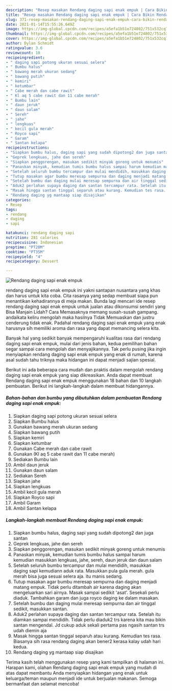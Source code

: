 ```yaml
---
description: "Resep masakan Rendang daging sapi enak empuk | Cara Bikin Rendang daging sapi enak empuk Yang Paling Enak"
title: "Resep masakan Rendang daging sapi enak empuk | Cara Bikin Rendang daging sapi enak empuk Yang Paling Enak"
slug: 371-resep-masakan-rendang-daging-sapi-enak-empuk-cara-bikin-rendang-daging-sapi-enak-empuk-yang-paling-enak
date: 2021-01-14T15:55:26.649Z
image: https://img-global.cpcdn.com/recipes/a5efa1b51e724802/751x532cq70/rendang-daging-sapi-enak-empuk-foto-resep-utama.jpg
thumbnail: https://img-global.cpcdn.com/recipes/a5efa1b51e724802/751x532cq70/rendang-daging-sapi-enak-empuk-foto-resep-utama.jpg
cover: https://img-global.cpcdn.com/recipes/a5efa1b51e724802/751x532cq70/rendang-daging-sapi-enak-empuk-foto-resep-utama.jpg
author: Dylan Schmidt
ratingvalue: 3.6
reviewcount: 10
recipeingredient:
- " daging sapi potong ukuran sesuai selera"
- " Bumbu halus"
- " bawang merah ukuran sedang"
- " bawang putih"
- " kemiri"
- " ketumbar"
- " Cabe merah dan cabe rawit"
- " Kl aq 5 cabe rawit dan 11 cabe merah"
- " Bumbu lain"
- " daun jeruk"
- " daun salam"
- " Sereh"
- " jahe"
- " lengkuas"
- " kecil gula merah"
- " Royco sapi"
- " Garam"
- " Santan kelapa"
recipeinstructions:
- "Siapkan bumbu halus, daging sapi yang sudah dipotong2 dan juga santan"
- "Geprek lengkuas, jahe dan sereh"
- "Siapkan penggorengan, masukan sedikit minyak goreng untuk menumis"
- "Panaskan minyak, kemudian tumis bumbu halus sampai harum kemudian masukkan lengkuas, jahe, sereh, daun jeruk dan daun salam"
- "Setelah seluruh bumbu tercampur dan mulai mendidih, masukkan daging sapi kemudiann aduk rata. Masukkan pula gula merah. gula merah bisa juga sesuai selera aja. itu manis sedang."
- "Tutup masakan agar bumbu meresap sempurna dan daging menjadi matang empuk. Tidak perlu ditambah air karena daging akan mengeluarkan sari airnya. Masak sampai sedikit &#39;asat&#39;. Sesekali perlu diaduk. Tambahkan garam dan juga royco daging ke dalam masakan."
- "Setelah bumbu dan daging mulai meresap sempurna dan air tinggal sedikit, masukkan santan."
- "Aduk2 perlahan supaya daging dan santan tercampur rata. Setelah itu diamkan sampai mendidih. Tidak perlu diaduk2 trs karena kita mau bikin santan mengendal. Jd cukup aduk sekali pertama pas ngasih santan trs udah diemin aja"
- "Masak hingga santan tinggal separuh atau kurang. Kemudian tes rasa. Biasanya sih rasa rendang daging akan bener2 kerasa kalay udah hari kedua."
- "Rendang daging yg mantaap siap disajikan"
categories:
- Resep
tags:
- rendang
- daging
- sapi

katakunci: rendang daging sapi 
nutrition: 281 calories
recipecuisine: Indonesian
preptime: "PT20M"
cooktime: "PT35M"
recipeyield: "4"
recipecategory: Dessert

---
```



![Rendang daging sapi enak empuk](https://img-global.cpcdn.com/recipes/a5efa1b51e724802/751x532cq70/rendang-daging-sapi-enak-empuk-foto-resep-utama.jpg)


rendang daging sapi enak empuk ini yakni santapan nusantara yang khas dan harus untuk kita coba. Cita rasanya yang sedap membuat siapa pun menantikan kehadirannya di meja makan.
Bunda lagi mencari ide resep rendang daging sapi enak empuk untuk jualan atau dikonsumsi sendiri yang Bisa Manjain Lidah? Cara Memasaknya memang susah-susah gampang. andaikata keliru mengolah maka hasilnya Tidak Memuaskan dan justru cenderung tidak enak. Padahal rendang daging sapi enak empuk yang enak harusnya sih memiliki aroma dan rasa yang dapat memancing selera kita.



Banyak hal yang sedikit banyak mempengaruhi kualitas rasa dari rendang daging sapi enak empuk, mulai dari jenis bahan, kedua pemilihan bahan segar sampai cara mengolah dan menyajikannya. Tak perlu pusing jika ingin menyiapkan rendang daging sapi enak empuk yang enak di rumah, karena asal sudah tahu triknya maka hidangan ini dapat menjadi sajian spesial.


Berikut ini ada beberapa cara mudah dan praktis dalam mengolah rendang daging sapi enak empuk yang siap dikreasikan. Anda dapat membuat Rendang daging sapi enak empuk menggunakan 18 bahan dan 10 langkah pembuatan. Berikut ini langkah-langkah dalam membuat hidangannya.

<!--inarticleads1-->

##### Bahan-bahan dan bumbu yang dibutuhkan dalam pembuatan Rendang daging sapi enak empuk:

1. Siapkan  daging sapi potong ukuran sesuai selera
1. Siapkan  Bumbu halus
1. Gunakan  bawang merah ukuran sedang
1. Siapkan  bawang putih
1. Siapkan  kemiri
1. Siapkan  ketumbar
1. Gunakan  Cabe merah dan cabe rawit
1. Gunakan  (Kl aq 5 cabe rawit dan 11 cabe merah)
1. Sediakan  Bumbu lain
1. Ambil  daun jeruk
1. Gunakan  daun salam
1. Sediakan  Sereh
1. Siapkan  jahe
1. Siapkan  lengkuas
1. Ambil  kecil gula merah
1. Siapkan  Royco sapi
1. Ambil  Garam
1. Ambil  Santan kelapa




<!--inarticleads2-->

##### Langkah-langkah membuat Rendang daging sapi enak empuk:

1. Siapkan bumbu halus, daging sapi yang sudah dipotong2 dan juga santan
1. Geprek lengkuas, jahe dan sereh
1. Siapkan penggorengan, masukan sedikit minyak goreng untuk menumis
1. Panaskan minyak, kemudian tumis bumbu halus sampai harum kemudian masukkan lengkuas, jahe, sereh, daun jeruk dan daun salam
1. Setelah seluruh bumbu tercampur dan mulai mendidih, masukkan daging sapi kemudiann aduk rata. Masukkan pula gula merah. gula merah bisa juga sesuai selera aja. itu manis sedang.
1. Tutup masakan agar bumbu meresap sempurna dan daging menjadi matang empuk. Tidak perlu ditambah air karena daging akan mengeluarkan sari airnya. Masak sampai sedikit &#39;asat&#39;. Sesekali perlu diaduk. Tambahkan garam dan juga royco daging ke dalam masakan.
1. Setelah bumbu dan daging mulai meresap sempurna dan air tinggal sedikit, masukkan santan.
1. Aduk2 perlahan supaya daging dan santan tercampur rata. Setelah itu diamkan sampai mendidih. Tidak perlu diaduk2 trs karena kita mau bikin santan mengendal. Jd cukup aduk sekali pertama pas ngasih santan trs udah diemin aja
1. Masak hingga santan tinggal separuh atau kurang. Kemudian tes rasa. Biasanya sih rasa rendang daging akan bener2 kerasa kalay udah hari kedua.
1. Rendang daging yg mantaap siap disajikan




Terima kasih telah menggunakan resep yang kami tampilkan di halaman ini. Harapan kami, olahan Rendang daging sapi enak empuk yang mudah di atas dapat membantu Anda menyiapkan hidangan yang enak untuk keluarga/teman maupun menjadi ide untuk berjualan makanan. Semoga bermanfaat dan selamat mencoba!

